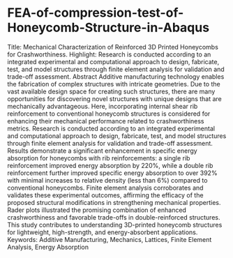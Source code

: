 # FEA-of-compression-test-of-Honeycomb-Structure-in-Abaqus
Title: Mechanical Characterization of Reinforced 3D Printed Honeycombs for Crashworthiness.  Highlight: Research is conducted according to an integrated experimental and computational approach to design, fabricate, test, and model structures through finite element analysis for validation and trade-off assessment. 
Abstract
Additive manufacturing technology enables the fabrication of complex structures with intricate geometries. Due to the vast available design space for creating such structures, there are many opportunities for discovering novel structures with unique designs that are mechanically advantageous. Here, incorporating internal shear rib reinforcement to conventional honeycomb structures is considered for enhancing their mechanical performance related to crashworthiness metrics. Research is conducted according to an integrated experimental and computational approach to design, fabricate, test, and model structures through finite element analysis for validation and trade-off assessment. Results demonstrate a significant enhancement in specific energy absorption for honeycombs with rib reinforcements: a single rib reinforcement improved energy absorption by 220%, while a double rib reinforcement further improved specific energy absorption to over 392% with minimal increases to relative density (less than 6%) compared to conventional honeycombs. Finite element analysis corroborates and validates these experimental outcomes, affirming the efficacy of the proposed structural modifications in strengthening mechanical properties. Rader plots illustrated the promising combination of enhanced crashworthiness and favorable trade-offs in double-reinforced structures. This study contributes to understanding 3D-printed honeycomb structures for lightweight, high-strength, and energy-absorbent applications.
Keywords: Additive Manufacturing, Mechanics, Lattices, Finite Element Analysis, Energy Absorption
 
